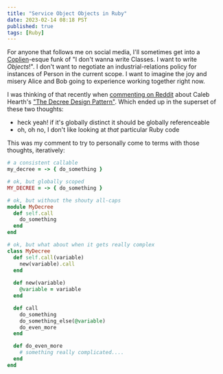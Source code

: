```yaml
---
title: "Service Object Objects in Ruby"
date: 2023-02-14 08:18 PST
published: true
tags: [Ruby]
---
```


For anyone that follows me on social media, I'll sometimes get into a [Coplien](https://deprogrammaticaipsum.com/james-coplien/)-esque funk of "I don't wanna write Classes. I want to write _Objects_!". I don't want to negotiate an industrial-relations policy for instances of Person in the current scope. I want to imagine the joy and misery Alice and Bob going to experience working together right now.

I was thinking of that recently when [commenting on Reddit](https://www.reddit.com/r/ruby/comments/10sooyr/comment/j74j5qw/?utm_source=reddit&utm_medium=web2x&context=3) about Caleb Hearth's ["The Decree Design Pattern"](https://calebhearth.com/decree). Which ended up in the superset of these two thoughts:

- heck yeah! if it's globally distinct it should be globally referenceable
- oh, oh no, I don't like looking at _that_ particular Ruby code

This was my comment to try to personally come to terms with those thoughts, iteratively:

```ruby
# a consistent callable
my_decree = -> { do_something }

# ok, but globally scoped
MY_DECREE = -> { do_something }

# ok, but without the shouty all-caps
module MyDecree
  def self.call 
    do_something 
  end 
end

# ok, but what about when it gets really complex
class MyDecree 
  def self.call(variable)
    new(variable).call 
  end
  
  def new(variable)
    @variable = variable
  end

  def call
    do_something
    do_something_else(@variable)
    do_even_more
  end

  def do_even_more
    # something really complicated....
  end
end
```
